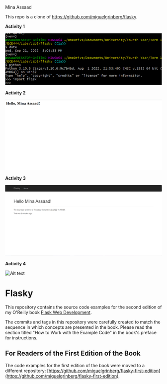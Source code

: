 Mina Assaad

This repo is a clone of https://github.com/miguelgrinberg/flasky.

**Activity 1**

![Alt text](images/Activity1.png?raw=true "Activity1")

**Activity 2**

![Alt text](images/Activity2.png?raw=true "Activity2")

**Activity 3**

![Alt text](images/Activity3.png?raw=true "Activity3")

**Activity 4**

![Alt text](images/Activity4.png?raw=true "Activity4")

Flasky
======

This repository contains the source code examples for the second edition of my O'Reilly book [Flask Web Development](http://www.flaskbook.com).

The commits and tags in this repository were carefully created to match the sequence in which concepts are presented in the book. Please read the section titled "How to Work with the Example Code" in the book's preface for instructions.

For Readers of the First Edition of the Book
--------------------------------------------

The code examples for the first edition of the book were moved to a different repository: [https://github.com/miguelgrinberg/flasky-first-edition](https://github.com/miguelgrinberg/flasky-first-edition).
